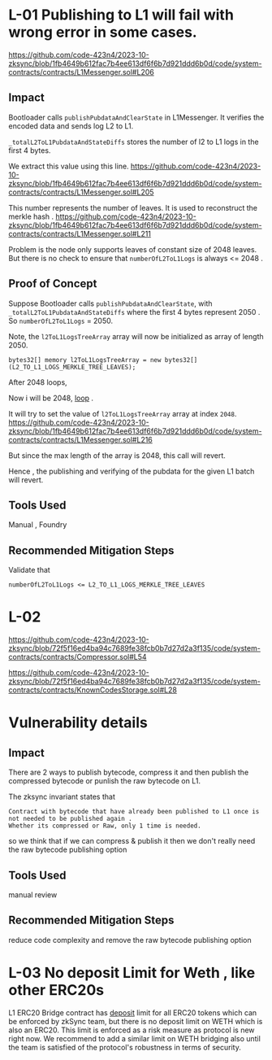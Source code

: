 # L-01 Publishing to L1 will fail with wrong error in some cases.
https://github.com/code-423n4/2023-10-zksync/blob/1fb4649b612fac7b4ee613df6f6b7d921ddd6b0d/code/system-contracts/contracts/L1Messenger.sol#L206
## Impact

Bootloader calls `publishPubdataAndClearState` in L1Messenger. It verifies the encoded data and sends log L2 to L1.

`_totalL2ToL1PubdataAndStateDiffs` stores the number of l2 to L1 logs in the first 4 bytes.

We extract this value using this line.
https://github.com/code-423n4/2023-10-zksync/blob/1fb4649b612fac7b4ee613df6f6b7d921ddd6b0d/code/system-contracts/contracts/L1Messenger.sol#L205

This number represents the number of leaves. It is used to reconstruct the merkle hash .
https://github.com/code-423n4/2023-10-zksync/blob/1fb4649b612fac7b4ee613df6f6b7d921ddd6b0d/code/system-contracts/contracts/L1Messenger.sol#L211

Problem is the node only supports leaves of constant size of 2048 leaves. But there is no check to ensure that `numberOfL2ToL1Logs` is always <= 2048 .

## Proof of Concept

Suppose Bootloader calls `publishPubdataAndClearState`,  with `_totalL2ToL1PubdataAndStateDiffs` where the first 4 bytes represent 2050 .
So `numberOfL2ToL1Logs` = 2050.

Note, the `l2ToL1LogsTreeArray` array will now be initialized as array of length 2050.
```solidity
bytes32[] memory l2ToL1LogsTreeArray = new bytes32[](L2_TO_L1_LOGS_MERKLE_TREE_LEAVES);
```

After 2048 loops,  

Now i will be 2048, [loop](https://github.com/code-423n4/2023-10-zksync/blob/1fb4649b612fac7b4ee613df6f6b7d921ddd6b0d/code/system-contracts/contracts/L1Messenger.sol#L211) .

It will try to set the value of `l2ToL1LogsTreeArray` array at index `2048`. 
https://github.com/code-423n4/2023-10-zksync/blob/1fb4649b612fac7b4ee613df6f6b7d921ddd6b0d/code/system-contracts/contracts/L1Messenger.sol#L216

But since the max length of the array is 2048, this call will revert.

Hence , the publishing and verifying of the pubdata for the given L1 batch will revert.

## Tools Used
Manual , Foundry
## Recommended Mitigation Steps

Validate that 
```solidity
numberOfL2ToL1Logs <= L2_TO_L1_LOGS_MERKLE_TREE_LEAVES
```

# L-02 
https://github.com/code-423n4/2023-10-zksync/blob/72f5f16ed4ba94c7689fe38fcb0b7d27d2a3f135/code/system-contracts/contracts/Compressor.sol#L54

https://github.com/code-423n4/2023-10-zksync/blob/72f5f16ed4ba94c7689fe38fcb0b7d27d2a3f135/code/system-contracts/contracts/KnownCodesStorage.sol#L28

# Vulnerability details

## Impact
There are 2 ways to publish bytecode, compress it and then publish the compressed bytecode or punlish the raw bytecode on L1.

The zksync invariant states that 
```
Contract with bytecode that have already been published to L1 once is not needed to be published again . 
Whether its compressed or Raw, only 1 time is needed.
```

so we think that if we can compress & publish it then we don't really need the raw bytecode publishing option 

## Tools Used
manual review
## Recommended Mitigation Steps
reduce code complexity and remove the raw bytecode publishing option

# L-03 No deposit Limit for Weth , like other ERC20s

L1 ERC20 Bridge contract has [deposit](https://github.com/code-423n4/2023-10-zksync/blob/1fb4649b612fac7b4ee613df6f6b7d921ddd6b0d/code/contracts/ethereum/contracts/bridge/L1ERC20Bridge.sol#L340) limit for all ERC20 tokens which can be enforced by zkSync team, but there is no deposit limit on WETH which is also an ERC20. This limit is enforced as a risk measure as protocol is new right now. 
We recommend to add a similar limit on WETH bridging also until the team is satisfied of the protocol's robustness in terms of security.

